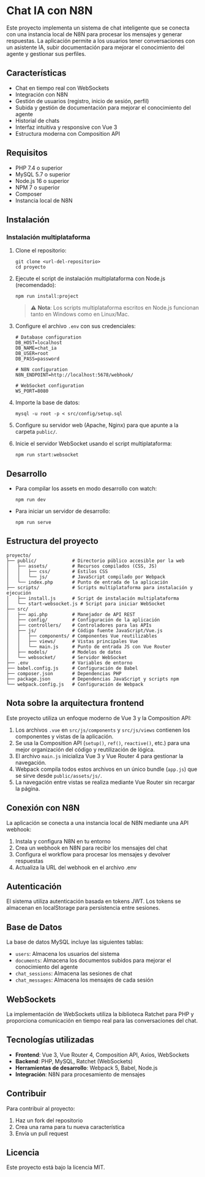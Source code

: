 # Chat IA con N8N

Este proyecto implementa un sistema de chat inteligente que se conecta con una instancia local de N8N para procesar los mensajes y generar respuestas. La aplicación permite a los usuarios tener conversaciones con un asistente IA, subir documentación para mejorar el conocimiento del agente y gestionar sus perfiles.

## Características

- Chat en tiempo real con WebSockets
- Integración con N8N
- Gestión de usuarios (registro, inicio de sesión, perfil)
- Subida y gestión de documentación para mejorar el conocimiento del agente
- Historial de chats
- Interfaz intuitiva y responsive con Vue 3
- Estructura moderna con Composition API

## Requisitos

- PHP 7.4 o superior
- MySQL 5.7 o superior
- Node.js 16 o superior
- NPM 7 o superior
- Composer
- Instancia local de N8N

## Instalación

### Instalación multiplataforma

1. Clone el repositorio:
   ```
   git clone <url-del-repositorio>
   cd proyecto
   ```

2. Ejecute el script de instalación multiplataforma con Node.js (recomendado):
   ```
   npm run install:project
   ```

   > ⚠️ **Nota**: Los scripts multiplataforma escritos en Node.js funcionan tanto en Windows como en Linux/Mac.

3. Configure el archivo `.env` con sus credenciales:
   ```
   # Database configuration
   DB_HOST=localhost
   DB_NAME=chat_ia
   DB_USER=root
   DB_PASS=password
   
   # N8N configuration
   N8N_ENDPOINT=http://localhost:5678/webhook/
   
   # WebSocket configuration
   WS_PORT=8080
   ```

4. Importe la base de datos:
   ```
   mysql -u root -p < src/config/setup.sql
   ```

5. Configure su servidor web (Apache, Nginx) para que apunte a la carpeta `public/`.

6. Inicie el servidor WebSocket usando el script multiplataforma:
   ```
   npm run start:websocket
   ```

## Desarrollo

- Para compilar los assets en modo desarrollo con watch:
  ```
  npm run dev
  ```

- Para iniciar un servidor de desarrollo:
  ```
  npm run serve
  ```

## Estructura del proyecto

```
proyecto/
├── public/             # Directorio público accesible por la web
│   ├── assets/         # Recursos compilados (CSS, JS)
│   │   ├── css/        # Estilos CSS
│   │   └── js/         # JavaScript compilado por Webpack
│   └── index.php       # Punto de entrada de la aplicación
├── scripts/            # Scripts multiplataforma para instalación y ejecución
│   ├── install.js      # Script de instalación multiplataforma
│   └── start-websocket.js # Script para iniciar WebSocket
├── src/
│   ├── api.php         # Manejador de API REST
│   ├── config/         # Configuración de la aplicación
│   ├── controllers/    # Controladores para las APIs
│   ├── js/             # Código fuente JavaScript/Vue.js
│   │   ├── components/ # Componentes Vue reutilizables
│   │   ├── views/      # Vistas principales Vue
│   │   └── main.js     # Punto de entrada JS con Vue Router
│   ├── models/         # Modelos de datos
│   └── websocket/      # Servidor WebSocket
├── .env                # Variables de entorno
├── babel.config.js     # Configuración de Babel
├── composer.json       # Dependencias PHP
├── package.json        # Dependencias JavaScript y scripts npm
└── webpack.config.js   # Configuración de Webpack
```

## Nota sobre la arquitectura frontend

Este proyecto utiliza un enfoque moderno de Vue 3 y la Composition API:

1. Los archivos `.vue` en `src/js/components` y `src/js/views` contienen los componentes y vistas de la aplicación.
2. Se usa la Composition API (`setup()`, `ref()`, `reactive()`, etc.) para una mejor organización del código y reutilización de lógica.
3. El archivo `main.js` inicializa Vue 3 y Vue Router 4 para gestionar la navegación.
4. Webpack compila todos estos archivos en un único bundle (`app.js`) que se sirve desde `public/assets/js/`.
5. La navegación entre vistas se realiza mediante Vue Router sin recargar la página.

## Conexión con N8N

La aplicación se conecta a una instancia local de N8N mediante una API webhook:
1. Instala y configura N8N en tu entorno
2. Crea un webhook en N8N para recibir los mensajes del chat
3. Configura el workflow para procesar los mensajes y devolver respuestas
4. Actualiza la URL del webhook en el archivo .env

## Autenticación

El sistema utiliza autenticación basada en tokens JWT. Los tokens se almacenan en localStorage para persistencia entre sesiones.

## Base de Datos

La base de datos MySQL incluye las siguientes tablas:

- `users`: Almacena los usuarios del sistema
- `documents`: Almacena los documentos subidos para mejorar el conocimiento del agente
- `chat_sessions`: Almacena las sesiones de chat
- `chat_messages`: Almacena los mensajes de cada sesión

## WebSockets

La implementación de WebSockets utiliza la biblioteca Ratchet para PHP y proporciona comunicación en tiempo real para las conversaciones del chat.

## Tecnologías utilizadas

- **Frontend**: Vue 3, Vue Router 4, Composition API, Axios, WebSockets
- **Backend**: PHP, MySQL, Ratchet (WebSockets)
- **Herramientas de desarrollo**: Webpack 5, Babel, Node.js
- **Integración**: N8N para procesamiento de mensajes

## Contribuir

Para contribuir al proyecto:

1. Haz un fork del repositorio
2. Crea una rama para tu nueva característica
3. Envía un pull request

## Licencia

Este proyecto está bajo la licencia MIT.
